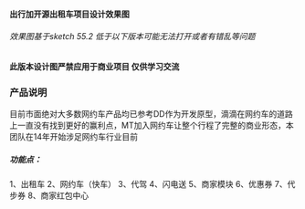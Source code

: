#### 出行加开源出租车项目设计效果图
###### 效果图基于sketch 55.2 低于以下版本可能无法打开或者有错乱等问题
#### 此版本设计图严禁应用于商业项目 仅供学习交流

### 产品说明

目前市面绝对大多数网约车产品均已参考DD作为开发原型，滴滴在网约车的道路上一直没有找到更好的赢利点，MT加入网约车让整个行程了完整的商业形态，本团队在14年开始涉足网约车行业目前

##### 功能点：
1、出租车
2、网约车（快车）
3、代驾
4、闪电送
5、商家模块
6、优惠券
7、代步券
8、商家红包中心